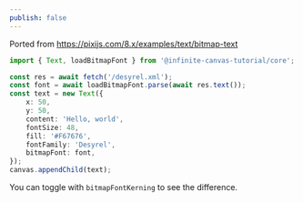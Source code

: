 ```yaml
---
publish: false
---
```


Ported from <https://pixijs.com/8.x/examples/text/bitmap-text>

```ts
import { Text, loadBitmapFont } from '@infinite-canvas-tutorial/core';

const res = await fetch('/desyrel.xml');
const font = await loadBitmapFont.parse(await res.text());
const text = new Text({
    x: 50,
    y: 50,
    content: 'Hello, world',
    fontSize: 48,
    fill: '#F67676',
    fontFamily: 'Desyrel',
    bitmapFont: font,
});
canvas.appendChild(text);
```

You can toggle with `bitmapFontKerning` to see the difference.

<script setup>
import BitmapFont from '../components/BitmapFont.vue'
</script>

<BitmapFont />

